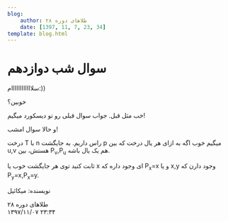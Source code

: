 ```yaml
---
blog:
    author: طلاهای دوره ۲۸
    date: [1397, 11, 7, 23, 34]
template: blog.html
---
```

# سوال شب دوازدهم

<div class="cnt">
<p>سلاااااااااااام:))</p>
<p>خوبین؟</p>
<p>خب مثل قبل. جواب سوال قبلی رو تو دیسکورد میگیم!</p>
<p>و حالا سوال امشب!</p>
<p>درخت T با n راس داریم. به جایگشت p میگیم خوب اگه به ازای هر یال درخت که بین u,v هستش، بین P<sub>v</sub>,P<sub>u</sub> هم یک یال باشه.</p>
<p>ثابت کنید توی هر جایگشت خوب یا x ای وجود داره که P<sub>x</sub>=x و یا x,y وجود دارن که P<sub>y</sub>=x,P<sub>x</sub>=y.</p>
<p>نویسنده: میکائیل</p>
</div>

<div class="blog-info">
    <div class="blog-author">طلاهای دوره ۲۸</div>
    <div class="blog-date">۱۳۹۷/۱۱/۰۷ ۲۳:۳۴</div>
</div>

